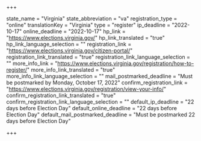 +++

state_name = "Virginia"
state_abbreviation = "va"
registration_type = "online"
translationKey = "Virginia"
type = "register"
ip_deadline = "2022-10-17"
online_deadline = "2022-10-17"
hp_link = "https://www.elections.virginia.gov/"
hp_link_translated = "true"
hp_link_language_selection = ""
registration_link = "https://www.elections.virginia.gov/citizen-portal/"
registration_link_translated = "true"
registration_link_language_selection = ""
more_info_link = "https://www.elections.virginia.gov/registration/how-to-register/"
more_info_link_translated = "true"
more_info_link_language_selection = ""
mail_postmarked_deadline = "Must be postmarked by Monday, October 17, 2022"
confirm_registration_link = "https://www.elections.virginia.gov/registration/view-your-info/"
confirm_registration_link_translated = "true"
confirm_registration_link_language_selection = ""
default_ip_deadline = "22 days before Election Day"
default_online_deadline = "22 days before Election Day"
default_mail_postmarked_deadline = "Must be postmarked 22 days before Election Day"

+++